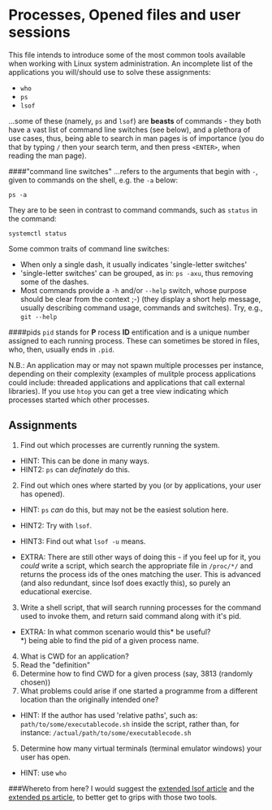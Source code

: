 Processes, Opened files and user sessions
=========================================
This file intends to introduce some of the most common tools available when
working with Linux system administration.
An incomplete list of the applications you will/should use to solve these assignments:
* `who`
* `ps`
* `lsof`

...some of these (namely, `ps` and `lsof`) are __beasts__ of commands - they both
have a vast list of command line switches (see below), and a plethora of use
cases, thus, being able to search in man pages is of importance (you do that by
typing `/` then your search term, and then press `<ENTER>`, when reading the
man page).

####"command line switches"
...refers to the arguments that begin with `-`, given to commands on the
shell, e.g. the `-a` below:

    ps -a

They are to be seen in contrast to command commands, such as `status` in
the command:

    systemctl status

Some common traits of command line switches:
* When only a single dash, it usually indicates 'single-letter switches'
* 'single-letter switches' can be grouped, as in: `ps -axu`, thus removing
  some of the dashes.
* Most commands provide a `-h` and/or `--help` switch, whose purpose
  should be clear from the context ;-)
  (they display a short help message, usually describing
  command usage, commands and switches). Try, e.g., `git --help`

####pids
`pid` stands for __P__ rocess __ID__ entification and is a unique
number assigned to each running process. These can sometimes be
stored in files, who, then, usually ends in `.pid`.

N.B.: An application may or may not spawn multiple processes per instance,
depending on their complexity (examples of mulitple process applications
could include: threaded applications and applications that call external
libraries). If you use `htop` you can get a tree view indicating which
processes started which other processes.

Assignments
-----------
1. Find out which processes are currently running the system.
  * HINT: This can be done in many ways.
  * HINT2: `ps` can _definately_ do this.

2. Find out which ones where started by you (or by applications, your
   user has opened).
  * HINT: `ps` _can_ do this, but may not be the easiest solution here.
  * HINT2: Try with `lsof`.
  * HINT3: Find out what `lsof -u` means.

  * EXTRA: There are still other ways of doing this - if you feel up for it,
          you _could_ write a script, which search the appropriate file in
          `/proc/*/` and returns the process ids of the ones matching the user.
          This is advanced (and also redundant, since lsof does exactly this),
          so purely an educational exercise.

3. Write a shell script, that will search running processes for the command
   used to invoke them, and return said command along with it's pid.

  * EXTRA: In what common scenario would this* be useful?<br/>
          *) being able to find the pid of a given process name.

4. What is CWD for an application?
  1. Read the "definition"
  2. Determine how to find CWD for a given process (say, 3813 (randomly chosen))
  3. What problems could arise if one started a programme from a different location than the originally intended one?

  * HINT: If the author has used 'relative paths', such as:
          `path/to/some/executablecode.sh` inside the script,
          rather than, for instance:
          `/actual/path/to/some/executablecode.sh`

5. Determine how many virtual terminals (terminal emulator windows) your user
   has open.
  * HINT: use `who`


###Whereto from here?
I would suggest the [extended lsof article](lsof/lsof.exercises.md)
and the [extended ps article](ps/ps.exercises.md), to better get to grips
with those two tools.

